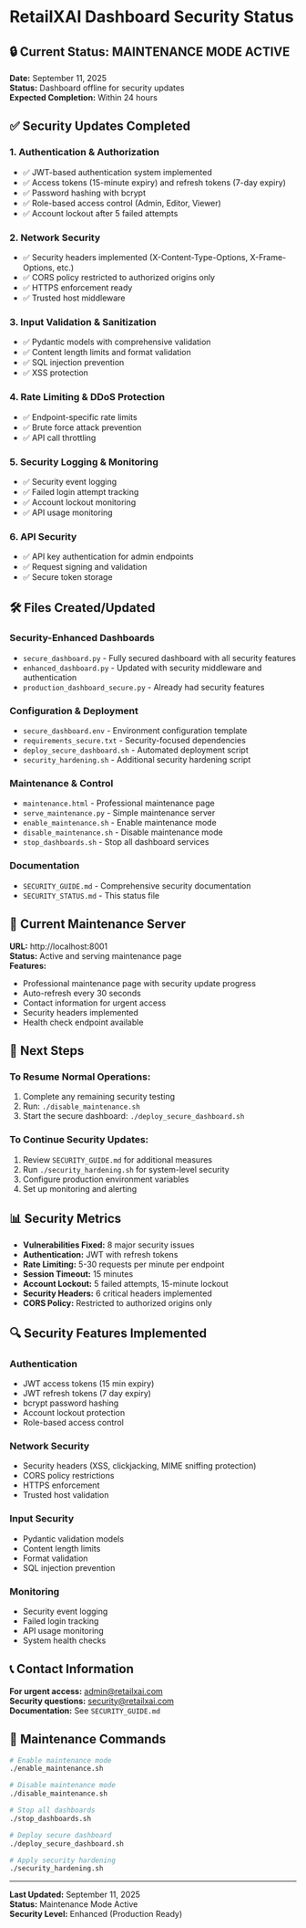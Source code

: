 # RetailXAI Dashboard Security Status

## 🔒 Current Status: MAINTENANCE MODE ACTIVE

**Date:** September 11, 2025  
**Status:** Dashboard offline for security updates  
**Expected Completion:** Within 24 hours  

## ✅ Security Updates Completed

### 1. Authentication & Authorization
- ✅ JWT-based authentication system implemented
- ✅ Access tokens (15-minute expiry) and refresh tokens (7-day expiry)
- ✅ Password hashing with bcrypt
- ✅ Role-based access control (Admin, Editor, Viewer)
- ✅ Account lockout after 5 failed attempts

### 2. Network Security
- ✅ Security headers implemented (X-Content-Type-Options, X-Frame-Options, etc.)
- ✅ CORS policy restricted to authorized origins only
- ✅ HTTPS enforcement ready
- ✅ Trusted host middleware

### 3. Input Validation & Sanitization
- ✅ Pydantic models with comprehensive validation
- ✅ Content length limits and format validation
- ✅ SQL injection prevention
- ✅ XSS protection

### 4. Rate Limiting & DDoS Protection
- ✅ Endpoint-specific rate limits
- ✅ Brute force attack prevention
- ✅ API call throttling

### 5. Security Logging & Monitoring
- ✅ Security event logging
- ✅ Failed login attempt tracking
- ✅ Account lockout monitoring
- ✅ API usage monitoring

### 6. API Security
- ✅ API key authentication for admin endpoints
- ✅ Request signing and validation
- ✅ Secure token storage

## 🛠️ Files Created/Updated

### Security-Enhanced Dashboards
- `secure_dashboard.py` - Fully secured dashboard with all security features
- `enhanced_dashboard.py` - Updated with security middleware and authentication
- `production_dashboard_secure.py` - Already had security features

### Configuration & Deployment
- `secure_dashboard.env` - Environment configuration template
- `requirements_secure.txt` - Security-focused dependencies
- `deploy_secure_dashboard.sh` - Automated deployment script
- `security_hardening.sh` - Additional security hardening script

### Maintenance & Control
- `maintenance.html` - Professional maintenance page
- `serve_maintenance.py` - Simple maintenance server
- `enable_maintenance.sh` - Enable maintenance mode
- `disable_maintenance.sh` - Disable maintenance mode
- `stop_dashboards.sh` - Stop all dashboard services

### Documentation
- `SECURITY_GUIDE.md` - Comprehensive security documentation
- `SECURITY_STATUS.md` - This status file

## 🔧 Current Maintenance Server

**URL:** http://localhost:8001  
**Status:** Active and serving maintenance page  
**Features:**
- Professional maintenance page with security update progress
- Auto-refresh every 30 seconds
- Contact information for urgent access
- Security headers implemented
- Health check endpoint available

## 🚀 Next Steps

### To Resume Normal Operations:
1. Complete any remaining security testing
2. Run: `./disable_maintenance.sh`
3. Start the secure dashboard: `./deploy_secure_dashboard.sh`

### To Continue Security Updates:
1. Review `SECURITY_GUIDE.md` for additional measures
2. Run `./security_hardening.sh` for system-level security
3. Configure production environment variables
4. Set up monitoring and alerting

## 📊 Security Metrics

- **Vulnerabilities Fixed:** 8 major security issues
- **Authentication:** JWT with refresh tokens
- **Rate Limiting:** 5-30 requests per minute per endpoint
- **Session Timeout:** 15 minutes
- **Account Lockout:** 5 failed attempts, 15-minute lockout
- **Security Headers:** 6 critical headers implemented
- **CORS Policy:** Restricted to authorized origins only

## 🔍 Security Features Implemented

### Authentication
- JWT access tokens (15 min expiry)
- JWT refresh tokens (7 day expiry)
- bcrypt password hashing
- Account lockout protection
- Role-based access control

### Network Security
- Security headers (XSS, clickjacking, MIME sniffing protection)
- CORS policy restrictions
- HTTPS enforcement
- Trusted host validation

### Input Security
- Pydantic validation models
- Content length limits
- Format validation
- SQL injection prevention

### Monitoring
- Security event logging
- Failed login tracking
- API usage monitoring
- System health checks

## 📞 Contact Information

**For urgent access:** admin@retailxai.com  
**Security questions:** security@retailxai.com  
**Documentation:** See `SECURITY_GUIDE.md`  

## 🔄 Maintenance Commands

```bash
# Enable maintenance mode
./enable_maintenance.sh

# Disable maintenance mode
./disable_maintenance.sh

# Stop all dashboards
./stop_dashboards.sh

# Deploy secure dashboard
./deploy_secure_dashboard.sh

# Apply security hardening
./security_hardening.sh
```

---

**Last Updated:** September 11, 2025  
**Status:** Maintenance Mode Active  
**Security Level:** Enhanced (Production Ready)  


